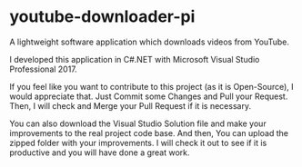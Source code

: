 # youtube-downloader-pi
A lightweight software application which downloads videos from YouTube.

I developed this application in C#.NET with Microsoft Visual Studio Professional 2017.

If you feel like you want to contribute to this project (as it is Open-Source), I would appreciate that.
Just Commit some Changes and Pull your Request. Then, I will check and Merge your Pull Request if it is necessary.

You can also download the Visual Studio Solution file and make your improvements to the real project code base. And then, You can upload the zipped folder with your improvements. I will check it out to see if it is productive and you will have done a great work.




